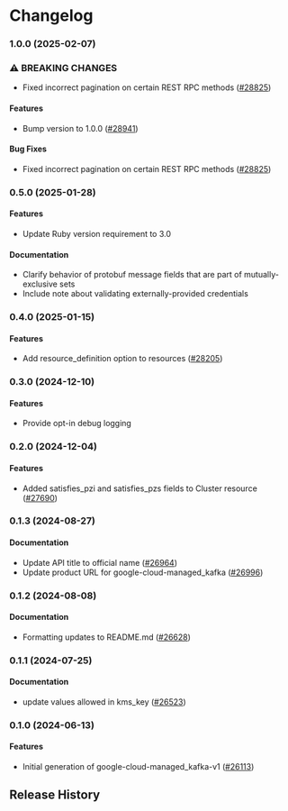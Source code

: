 # Changelog

### 1.0.0 (2025-02-07)

### ⚠ BREAKING CHANGES

* Fixed incorrect pagination on certain REST RPC methods ([#28825](https://github.com/googleapis/google-cloud-ruby/issues/28825))

#### Features

* Bump version to 1.0.0 ([#28941](https://github.com/googleapis/google-cloud-ruby/issues/28941)) 
#### Bug Fixes

* Fixed incorrect pagination on certain REST RPC methods ([#28825](https://github.com/googleapis/google-cloud-ruby/issues/28825)) 

### 0.5.0 (2025-01-28)

#### Features

* Update Ruby version requirement to 3.0 
#### Documentation

* Clarify behavior of protobuf message fields that are part of mutually-exclusive sets 
* Include note about validating externally-provided credentials 

### 0.4.0 (2025-01-15)

#### Features

* Add resource_definition option to resources ([#28205](https://github.com/googleapis/google-cloud-ruby/issues/28205)) 

### 0.3.0 (2024-12-10)

#### Features

* Provide opt-in debug logging 

### 0.2.0 (2024-12-04)

#### Features

* Added satisfies_pzi and satisfies_pzs fields to Cluster resource ([#27690](https://github.com/googleapis/google-cloud-ruby/issues/27690)) 

### 0.1.3 (2024-08-27)

#### Documentation

* Update API title to official name ([#26964](https://github.com/googleapis/google-cloud-ruby/issues/26964)) 
* Update product URL for google-cloud-managed_kafka ([#26996](https://github.com/googleapis/google-cloud-ruby/issues/26996)) 

### 0.1.2 (2024-08-08)

#### Documentation

* Formatting updates to README.md ([#26628](https://github.com/googleapis/google-cloud-ruby/issues/26628)) 

### 0.1.1 (2024-07-25)

#### Documentation

* update values allowed in kms_key ([#26523](https://github.com/googleapis/google-cloud-ruby/issues/26523)) 

### 0.1.0 (2024-06-13)

#### Features

* Initial generation of google-cloud-managed_kafka-v1 ([#26113](https://github.com/googleapis/google-cloud-ruby/issues/26113)) 

## Release History
